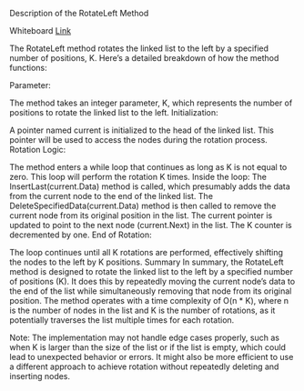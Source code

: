 ﻿Description of the RotateLeft Method
 
Whiteboard [Link](https://github.com/Abed1313/LinkedListLibrary/blob/master/StudyLinkedList/assest/RotateLeft.jpg)

The RotateLeft method rotates the linked list to the left by a specified number of positions, K. Here’s a detailed breakdown of how the method functions:

Parameter:

The method takes an integer parameter, K, which represents the number of positions to rotate the linked list to the left.
Initialization:

A pointer named current is initialized to the head of the linked list. This pointer will be used to access the nodes during the rotation process.
Rotation Logic:

The method enters a while loop that continues as long as K is not equal to zero. This loop will perform the rotation K times.
Inside the loop:
The InsertLast(current.Data) method is called, which presumably adds the data from the current node to the end of the linked list.
The DeleteSpecifiedData(current.Data) method is then called to remove the current node from its original position in the list.
The current pointer is updated to point to the next node (current.Next) in the list.
The K counter is decremented by one.
End of Rotation:

The loop continues until all K rotations are performed, effectively shifting the nodes to the left by K positions.
Summary
In summary, the RotateLeft method is designed to rotate the linked list to the left by a specified number of positions (K). It does this by repeatedly moving the current node’s data to the end of the list while simultaneously removing that node from its original position. The method operates with a time complexity of O(n * K), where n is the number of nodes in the list and K is the number of rotations, as it potentially traverses the list multiple times for each rotation.

Note: The implementation may not handle edge cases properly, such as when K is larger than the size of the list or if the list is empty, which could lead to unexpected behavior or errors. It might also be more efficient to use a different approach to achieve rotation without repeatedly deleting and inserting nodes.

